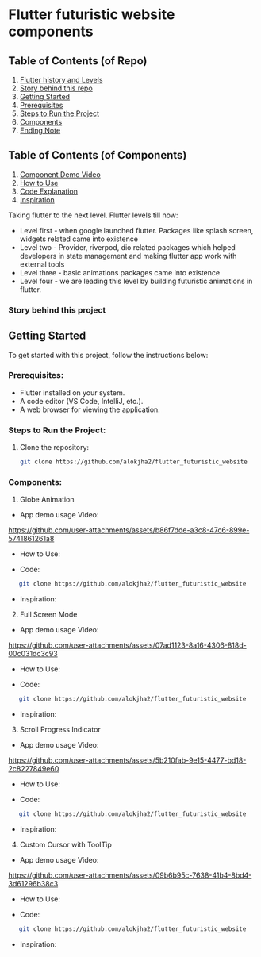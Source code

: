 # Flutter futuristic website components

## Table of Contents (of Repo)

1. [Flutter history and Levels](#project-overview)
2. [Story behind this repo](#getting-started)
3. [Getting Started](#project-structure)
4. [Prerequisites](#components-overview)
5. [Steps to Run the Project](#pages-overview)
6. [Components](#styles-overview)
7. [Ending Note](#styles-overview)

## Table of Contents (of Components)
1. [Component Demo Video]()
2. [How to Use]()
3. [Code Explanation]()
4. [Inspiration]()


Taking flutter to the next level. Flutter levels till now: 
- Level first - when google launched flutter. Packages like splash screen, widgets related came into existence
- Level two - Provider, riverpod, dio related packages which helped developers in state management and making flutter app work with external tools 
- Level three - basic animations packages came into existence
- Level four - we are leading this level by building futuristic animations in flutter. 



### Story behind this project 


## Getting Started

To get started with this project, follow the instructions below:


### Prerequisites:
- Flutter installed on your system.
- A code editor (VS Code, IntelliJ, etc.).
- A web browser for viewing the application.

### Steps to Run the Project:

1. Clone the repository:
   ```bash
   git clone https://github.com/alokjha2/flutter_futuristic_website


### Components:


1. Globe Animation
- App demo usage Video:

https://github.com/user-attachments/assets/b86f7dde-a3c8-47c6-899e-5741861261a8

- How to Use: 


- Code: 

```bash
   git clone https://github.com/alokjha2/flutter_futuristic_website
```

- Inspiration: 



2. Full Screen Mode
- App demo usage Video:

https://github.com/user-attachments/assets/07ad1123-8a16-4306-818d-00c031dc3c93

- How to Use: 


- Code: 

```bash
   git clone https://github.com/alokjha2/flutter_futuristic_website
```

- Inspiration: 


3. Scroll Progress Indicator
- App demo usage Video:

https://github.com/user-attachments/assets/5b210fab-9e15-4477-bd18-2c8227849e60

- How to Use: 


- Code: 

```bash
   git clone https://github.com/alokjha2/flutter_futuristic_website
```

- Inspiration: 


4. Custom Cursor with ToolTip
- App demo usage Video:

https://github.com/user-attachments/assets/09b6b95c-7638-41b4-8bd4-3d61296b38c3

- How to Use: 


- Code: 

```bash
   git clone https://github.com/alokjha2/flutter_futuristic_website
```

- Inspiration: 


<!-- 2. 
- App demo usage Video:

https://github.com/user-attachments/assets/07ad1123-8a16-4306-818d-00c031dc3c93

- How to Use: 


- Code: 

```bash
   git clone https://github.com/alokjha2/flutter_futuristic_website
```

- Inspiration: 


2. 
- App demo usage Video:

https://github.com/user-attachments/assets/07ad1123-8a16-4306-818d-00c031dc3c93

- How to Use: 


- Code: 

```bash
   git clone https://github.com/alokjha2/flutter_futuristic_website
```

- Inspiration: 

















